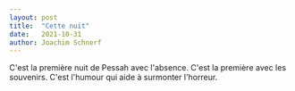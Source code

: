 ```yaml
---
layout: post
title:  "Cette nuit"
date:   2021-10-31
author: Joachim Schnerf
---
```

C'est la première nuit de Pessah avec l'absence. C'est la première avec les souvenirs. C'est l'humour qui aide à surmonter l'horreur.
